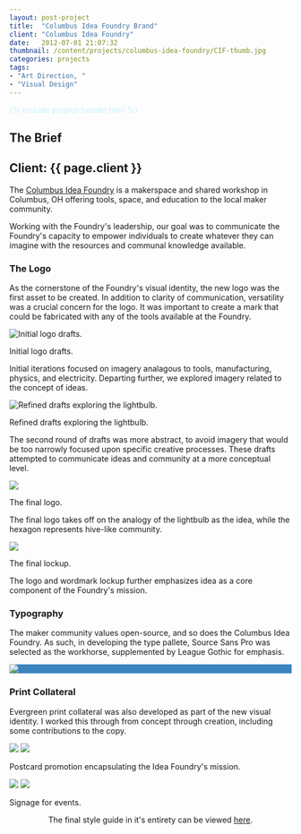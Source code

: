```yaml
---
layout: post-project
title:  "Columbus Idea Foundry Brand"
client: "Columbus Idea Foundry"
date:   2012-07-01 21:07:32
thumbnail: /content/projects/columbus-idea-foundry/CIF-thumb.jpg
categories: projects
tags:
- "Art Direction, "
- "Visual Design"
---
```


<section class="post-header__wrapper" style="background-color: #3B83BE; background: linear-gradient(to right, #2E5574, #3B83BE); background-image: url(/content/projects/columbus-idea-foundry/cif-bg.png); color: #C8F0FF;">
	{% include project-header.html %}
</section>

<section class="grey--light">
<h2>The Brief</h2>
<h2 class="post-header__client"><span class="post-header__info post-header__info--client">Client: </span>{{ page.client }}</h2>
<p>The <a href="http://columbusideafoundry.com" target="_blank">Columbus Idea Foundry</a> is a makerspace and shared workshop in Columbus, OH offering tools, space, and education to the local maker community.</p>
<p>Working with the Foundry's leadership, our goal was to communicate the Foundry's capacity to empower individuals to create whatever they can imagine with the resources and communal knowledge available.</p>
</section>

<section class="post-content__image--full-width">
<h3>The Logo</h3>
<p>As the cornerstone of the Foundry's visual identity, the new logo was the first asset to be created. In addition to clarity of communication, versatility was a crucial concern for the logo. It was important to create a mark that could be fabricated with any of the tools available at the Foundry.</p>
<img src="{{ site.baseurl }}/content/projects/columbus-idea-foundry/CIF-logoiterations-1.jpg" alt="Initial logo drafts." />
<p class="caption">Initial logo drafts.</p>
<p>Initial iterations focused on imagery analagous to tools, manufacturing, physics, and electricity. Departing further, we explored imagery related to the concept of ideas.</p>
<img src="{{ site.baseurl }}/content/projects/columbus-idea-foundry/CIF-logoiterations-2.jpg" alt="Refined drafts exploring the lightbulb." />
<p class="caption">Refined drafts exploring the lightbulb.</p>
<p>The second round of drafts was more abstract, to avoid imagery that would be too narrowly focused upon specific creative processes. These drafts attempted to communicate ideas and community at a more conceptual level.</p>
<img src="{{ site.baseurl }}/content/projects/columbus-idea-foundry/CIF-logo-1.jpg" />
<p class="caption">The final logo.</p>
<p>The final logo takes off on the analogy of the lightbulb as the idea, while the hexagon represents hive-like community.</p>
<img src="{{ site.baseurl }}/content/projects/columbus-idea-foundry/CIF-logo-2.jpg" />
<p class="caption">The final lockup.</p>
<p>The logo and wordmark lockup further emphasizes idea as a core component of the Foundry's mission.</p>
</section>

<section class="post-content__image--full-width grey--light">
<h3>Typography</h3>
<p>The maker community values open-source, and so does the Columbus Idea Foundry. As such, in developing the type pallete, Source Sans Pro was selected as the workhorse, supplemented by League Gothic for emphasis.</p>
</section>
<section class="post-content__image--full-width" style="background-color: #3B83BE;">
<img src="{{ site.baseurl }}/content/projects/columbus-idea-foundry/CIF-Typespec.jpg" />
</section>

<section class="post-content__image--full-size">
<h3>Print Collateral</h3>
<p>Evergreen print collateral was also developed as part of the new visual identity. I worked this through from concept through creation, including some contributions to the copy.</p>
<img src="{{ site.baseurl }}/content/projects/columbus-idea-foundry/CIF-postcard-1.jpg" />
<img src="{{ site.baseurl }}/content/projects/columbus-idea-foundry/CIF-postcard-2.jpg" />
<p class="caption">Postcard promotion encapsulating the Idea Foundry's mission.</p>
<img src="{{ site.baseurl }}/content/projects/columbus-idea-foundry/CIF_Sign1.jpg" />
<img src="{{ site.baseurl }}/content/projects/columbus-idea-foundry/CIF_Sign2.jpg" />
<p class="caption">Signage for events.</p>
</section>

<section>
<p style="text-align: center;">The final style guide in it's entirety can be viewed <a href="{{ site.baseurl }}/content/projects/columbus-idea-foundry/CIF_StyleGuide_Dec2013_v1.pdf" target="_blank"> here</a>.</p>
</section>